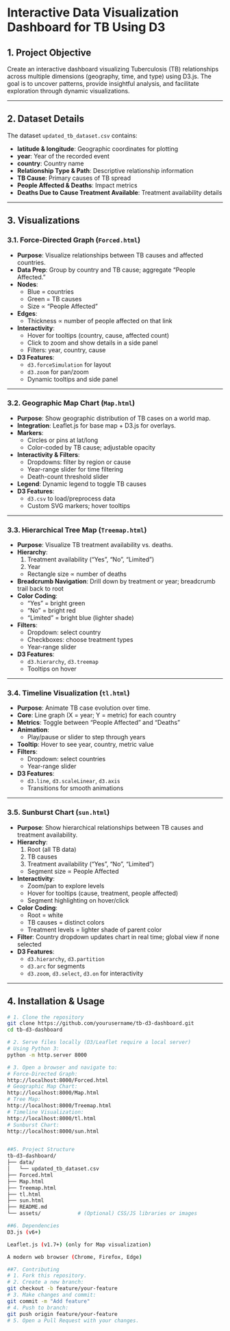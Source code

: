 # Interactive Data Visualization Dashboard for TB Using D3

## 1. Project Objective
Create an interactive dashboard visualizing Tuberculosis (TB) relationships across multiple dimensions (geography, time, and type) using D3.js. The goal is to uncover patterns, provide insightful analysis, and facilitate exploration through dynamic visualizations.

---

## 2. Dataset Details
The dataset `updated_tb_dataset.csv` contains:
- **latitude & longitude**: Geographic coordinates for plotting  
- **year**: Year of the recorded event  
- **country**: Country name  
- **Relationship Type & Path**: Descriptive relationship information  
- **TB Cause**: Primary causes of TB spread  
- **People Affected & Deaths**: Impact metrics  
- **Deaths Due to Cause Treatment Available**: Treatment availability details  

---

## 3. Visualizations

### 3.1. Force-Directed Graph (`Forced.html`)
- **Purpose**: Visualize relationships between TB causes and affected countries.  
- **Data Prep**: Group by country and TB cause; aggregate “People Affected.”  
- **Nodes**:
  - Blue = countries  
  - Green = TB causes  
  - Size ∝ “People Affected”  
- **Edges**:
  - Thickness ∝ number of people affected on that link  
- **Interactivity**:
  - Hover for tooltips (country, cause, affected count)  
  - Click to zoom and show details in a side panel  
  - Filters: year, country, cause  
- **D3 Features**:
  - `d3.forceSimulation` for layout  
  - `d3.zoom` for pan/zoom  
  - Dynamic tooltips and side panel  

---

### 3.2. Geographic Map Chart (`Map.html`)
- **Purpose**: Show geographic distribution of TB cases on a world map.  
- **Integration**: Leaflet.js for base map + D3.js for overlays.  
- **Markers**:
  - Circles or pins at lat/long  
  - Color-coded by TB cause; adjustable opacity  
- **Interactivity & Filters**:
  - Dropdowns: filter by region or cause  
  - Year-range slider for time filtering  
  - Death-count threshold slider  
- **Legend**: Dynamic legend to toggle TB causes  
- **D3 Features**:
  - `d3.csv` to load/preprocess data  
  - Custom SVG markers; hover tooltips  

---

### 3.3. Hierarchical Tree Map (`Treemap.html`)
- **Purpose**: Visualize TB treatment availability vs. deaths.  
- **Hierarchy**:
  1. Treatment availability (“Yes”, “No”, “Limited”)  
  2. Year  
  - Rectangle size ∝ number of deaths  
- **Breadcrumb Navigation**: Drill down by treatment or year; breadcrumb trail back to root  
- **Color Coding**:
  - “Yes” = bright green  
  - “No” = bright red  
  - “Limited” = bright blue (lighter shade)  
- **Filters**:
  - Dropdown: select country  
  - Checkboxes: choose treatment types  
  - Year-range slider  
- **D3 Features**:
  - `d3.hierarchy`, `d3.treemap`  
  - Tooltips on hover  

---

### 3.4. Timeline Visualization (`tl.html`)
- **Purpose**: Animate TB case evolution over time.  
- **Core**: Line graph (X = year; Y = metric) for each country  
- **Metrics**: Toggle between “People Affected” and “Deaths”  
- **Animation**:
  - Play/pause or slider to step through years  
- **Tooltip**: Hover to see year, country, metric value  
- **Filters**:
  - Dropdown: select countries  
  - Year-range slider  
- **D3 Features**:
  - `d3.line`, `d3.scaleLinear`, `d3.axis`  
  - Transitions for smooth animations  

---

### 3.5. Sunburst Chart (`sun.html`)
- **Purpose**: Show hierarchical relationships between TB causes and treatment availability.  
- **Hierarchy**:
  1. Root (all TB data)  
  2. TB causes  
  3. Treatment availability (“Yes”, “No”, “Limited”)  
  - Segment size ∝ People Affected  
- **Interactivity**:
  - Zoom/pan to explore levels  
  - Hover for tooltips (cause, treatment, people affected)  
  - Segment highlighting on hover/click  
- **Color Coding**:
  - Root = white  
  - TB causes = distinct colors  
  - Treatment levels = lighter shade of parent color  
- **Filter**: Country dropdown updates chart in real time; global view if none selected  
- **D3 Features**:
  - `d3.hierarchy`, `d3.partition`  
  - `d3.arc` for segments  
  - `d3.zoom`, `d3.select`, `d3.on` for interactivity  

---

## 4. Installation & Usage
```bash
# 1. Clone the repository
git clone https://github.com/yourusername/tb-d3-dashboard.git
cd tb-d3-dashboard

# 2. Serve files locally (D3/Leaflet require a local server)
# Using Python 3:
python -m http.server 8000

# 3. Open a browser and navigate to:
# Force-Directed Graph:
http://localhost:8000/Forced.html
# Geographic Map Chart:
http://localhost:8000/Map.html
# Tree Map:
http://localhost:8000/Treemap.html
# Timeline Visualization:
http://localhost:8000/tl.html
# Sunburst Chart:
http://localhost:8000/sun.html


##5. Project Structure
tb-d3-dashboard/
├── data/
│   └── updated_tb_dataset.csv
├── Forced.html
├── Map.html
├── Treemap.html
├── tl.html
├── sun.html
├── README.md
└── assets/            # (Optional) CSS/JS libraries or images

##6. Dependencies
D3.js (v6+)

Leaflet.js (v1.7+) (only for Map visualization)

A modern web browser (Chrome, Firefox, Edge)

##7. Contributing
# 1. Fork this repository.
# 2. Create a new branch:
git checkout -b feature/your-feature
# 3. Make changes and commit:
git commit -m "Add feature"
# 4. Push to branch:
git push origin feature/your-feature
# 5. Open a Pull Request with your changes.

